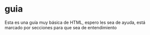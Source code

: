 # guia
Esta es una guía muy básica de HTML, espero les sea de ayuda, está marcado por secciones para que sea de entendimiento
